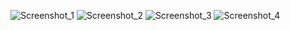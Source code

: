 ![Screenshot_1](https://user-images.githubusercontent.com/65870162/177071652-8b1f5e6a-cf06-4f47-ac4b-5c911519fedb.png)
![Screenshot_2](https://user-images.githubusercontent.com/65870162/177071663-834a4765-907b-4e57-a789-0aade0f45eb0.png)
![Screenshot_3](https://user-images.githubusercontent.com/65870162/177071740-bf7d58eb-d7db-49e9-875f-adf535479dcb.png)
![Screenshot_4](https://user-images.githubusercontent.com/65870162/177071818-3dd4e7ec-f9dd-4fd6-b23d-04319e0de16c.png)
